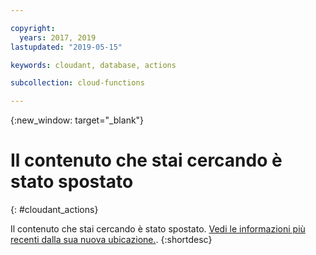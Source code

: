 ```yaml
---

copyright:
  years: 2017, 2019
lastupdated: "2019-05-15"

keywords: cloudant, database, actions

subcollection: cloud-functions

---
```


{:new_window: target="_blank"}
# Il contenuto che stai cercando è stato spostato
{: #cloudant_actions}

Il contenuto che stai cercando è stato spostato. [Vedi le informazioni più recenti dalla sua nuova ubicazione.](/docs/openwhisk?topic=cloud-functions-pkg_cloudant).
{:shortdesc}
